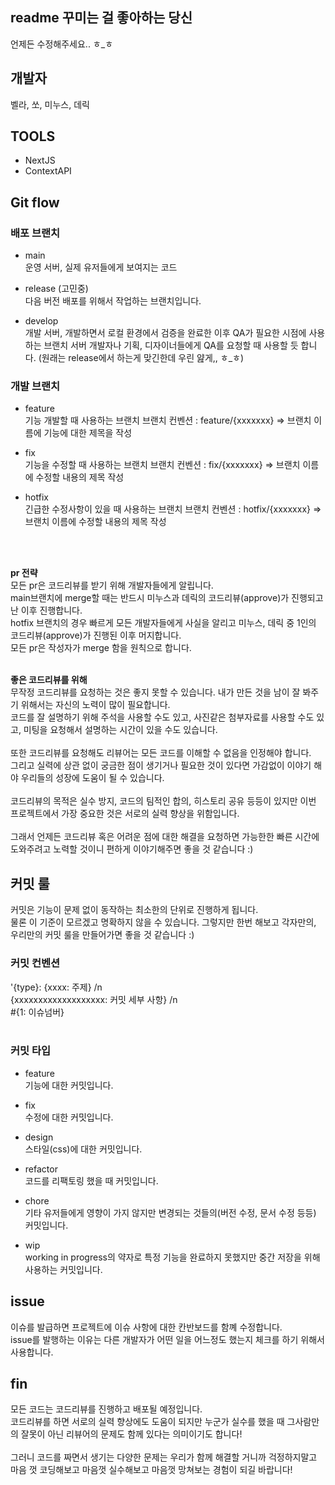 ## readme 꾸미는 걸 좋아하는 당신

언제든 수정해주세요.. ㅎ\_ㅎ

## 개발자

벨라, 쏘, 미누스, 데릭

## TOOLS

- NextJS
- ContextAPI


## Git flow

### 배포 브랜치

- main <br/>
  운영 서버, 실제 유저들에게 보여지는 코드

- release (고민중)<br/>
  다음 버전 배포를 위해서 작업하는 브랜치입니다.

- develop <br/>
  개발 서버, 개발하면서 로컬 환경에서 검증을 완료한 이후 QA가 필요한 시점에 사용하는 브랜치
  서버 개발자나 기획, 디자이너들에게 QA를 요청할 때 사용할 듯 합니다. (원래는 release에서 하는게 맞긴한데 우린 얊게,, ㅎ\_ㅎ)

### 개발 브랜치

- feature <br/>
  기능 개발할 때 사용하는 브랜치
  브랜치 컨벤션 : feature/{xxxxxxx} => 브랜치 이름에 기능에 대한 제목을 작성

- fix <br/>
  기능을 수정할 때 사용하는 브랜치
  브랜치 컨벤션 : fix/{xxxxxxx} => 브랜치 이름에 수정할 내용의 제목 작성

- hotfix <br/>
  긴급한 수정사항이 있을 때 사용하는 브랜치
  브랜치 컨벤션 : hotfix/{xxxxxxx} => 브랜치 이름에 수정할 내용의 제목 작성

<br/>
<br/>

**pr 전략**
<br/>
모든 pr은 코드리뷰를 받기 위해 개발자들에게 알립니다.<br/>
main브랜치에 merge할 때는 반드시 미누스과 데릭의 코드리뷰(approve)가 진행되고 난 이후 진행합니다.<br/>
hotfix 브랜치의 경우 빠르게 모든 개발자들에게 사실을 알리고 미누스, 데릭 중 1인의 코드리뷰(approve)가 진행된 이후 머지합니다.<br/>
모든 pr은 작성자가 merge 함을 원칙으로 합니다.
<br/>
<br/>

**좋은 코드리뷰를 위해**
<br/>
무작정 코드리뷰를 요청하는 것은 좋지 못할 수 있습니다. 내가 만든 것을 남이 잘 봐주기 위해서는 자신의 노력이 많이 필요합니다.<br/>
코드를 잘 설명하기 위해 주석을 사용할 수도 있고, 사진같은 첨부자료를 사용할 수도 있고, 미팅을 요청해서 설명하는 시간이 있을 수도 있습니다.<br/>
<br/>
또한 코드리뷰를 요청해도 리뷰어는 모든 코드를 이해할 수 없음을 인정해야 합니다.<br/>
그리고 실력에 상관 없이 궁금한 점이 생기거나 필요한 것이 있다면 가감없이 이야기 해야 우리들의 성장에 도움이 될 수 있습니다.<br/>
<br/>
코드리뷰의 목적은 실수 방지, 코드의 팀적인 합의, 히스토리 공유 등등이 있지만 이번 프로젝트에서 가장 중요한 것은 서로의 실력 향상을 위함입니다.<br/>
<br/>
그래서 언제든 코드리뷰 혹은 어려운 점에 대한 해결을 요청하면 가능한한 빠른 시간에 도와주려고 노력할 것이니 편하게 이야기해주면 좋을 것 같습니다 :)
<br/>
## 커밋 룰

커밋은 기능이 문제 없이 동작하는 최소한의 단위로 진행하게 됩니다. <br/>
물론 이 기준이 모르겠고 명확하지 않을 수 있습니다. 그렇지만 한번 해보고 각자만의, 우리만의 커밋 룰을 만들어가면 좋을 것 같습니다 :)<br/>

### 커밋 컨벤션

'{type}: {xxxx: 주제} /n <br/>
{xxxxxxxxxxxxxxxxxxx: 커밋 세부 사항} /n <br/>
#{1: 이슈넘버}
<br/>
<br/>

### 커밋 타입

- feature <br/>
  기능에 대한 커밋입니다.

- fix <br/>
  수정에 대한 커밋입니다.

- design <br/>
  스타일(css)에 대한 커밋입니다.

- refactor <br/>
  코드를 리팩토링 했을 때 커밋입니다.

- chore <br/>
  기타 유저들에게 영향이 가지 않지만 변경되는 것들의(버전 수정, 문서 수정 등등) 커밋입니다.

- wip <br/>
  working in progress의 약자로 특정 기능을 완료하지 못했지만 중간 저장을 위해 사용하는 커밋입니다.

## issue

이슈를 발급하면 프로젝트에 이슈 사항에 대한 칸반보드를 함꼐 수정합니다.<br/>
issue를 발행하는 이유는 다른 개발자가 어떤 일을 어느정도 했는지 체크를 하기 위해서 사용합니다.<br/>

## fin

모든 코드는 코드리뷰를 진행하고 배포될 예정입니다.<br/>
코드리뷰를 하면 서로의 실력 향상에도 도움이 되지만 누군가 실수를 했을 때 그사람만의 잘못이 아닌 리뷰어의 문제도 함께 있다는 의미이기도 합니다!<br/>
<br/>
그러니 코드를 짜면서 생기는 다양한 문제는 우리가 함께 해결할 거니까 걱정하지말고 마음 껏 코딩해보고 마음껏 실수해보고 마음껏 망쳐보는 경험이 되길 바랍니다!
